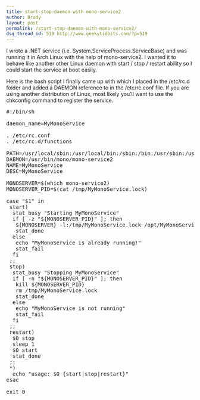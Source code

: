 ```yaml
---
title: start-stop-daemon with mono-service2
author: Brady
layout: post
permalink: /start-stop-daemon-with-mono-service2/
dsq_thread_id: 519 http://www.geekytidbits.com/?p=519
---
```

I wrote a .NET service (i.e. System.ServiceProcess.ServiceBase) and was running it in Arch Linux with the help of mono-service2. I wanted it to behave like another other Linux daemon with start / stop / restart ability so I could start the service at boot easily.

Here is the bash script I finally came up with which I placed in the /etc/rc.d folder and added a DAEMON reference to in the /etc/rc.conf file. If you are using another distribution of Linux, most likely you&#8217;ll want to use the chkconfig command to register the service.

<pre class="brush:text;">#!/bin/sh

daemon_name=MyMonoService

. /etc/rc.conf
. /etc/rc.d/functions

PATH=/usr/local/sbin:/usr/local/bin:/sbin:/bin:/usr/sbin:/usr/bin
DAEMON=/usr/bin/mono/mono-service2
NAME=MyMonoService
DESC=MyMonoService

MONOSERVER=$(which mono-service2)
MONOSERVER_PID=$(cat /tmp/MyMonoService.lock)

case "$1" in
 start)
  stat_busy "Starting MyMonoService"
  if [ -z "${MONOSERVER_PID}" ]; then
   ${MONOSERVER} -l:/tmp/MyMonoService.lock /opt/MyMonoService/MyMonoService.exe
   stat_done
  else
   echo "MyMonoService is already running!"
   stat_fail
  fi
 ;;
 stop)
  stat_busy "Stopping MyMonoService"
  if [ -n "${MONOSERVER_PID}" ]; then
   kill ${MONOSERVER_PID}
   rm /tmp/MyMonoService.lock
   stat_done
  else
   echo "MyMonoService is not running"
   stat_fail
  fi
 ;;
 restart)
  $0 stop
  sleep 1
  $0 start
  stat_done
 ;;
 *)
  echo "usage: $0 {start|stop|restart}"
esac

exit 0</pre>

